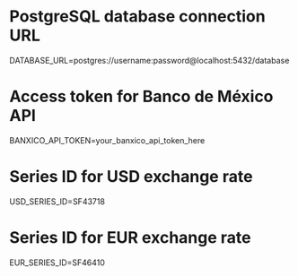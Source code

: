 # PostgreSQL database connection URL
DATABASE_URL=postgres://username:password@localhost:5432/database

# Access token for Banco de México API
BANXICO_API_TOKEN=your_banxico_api_token_here

# Series ID for USD exchange rate
USD_SERIES_ID=SF43718

# Series ID for EUR exchange rate
EUR_SERIES_ID=SF46410
